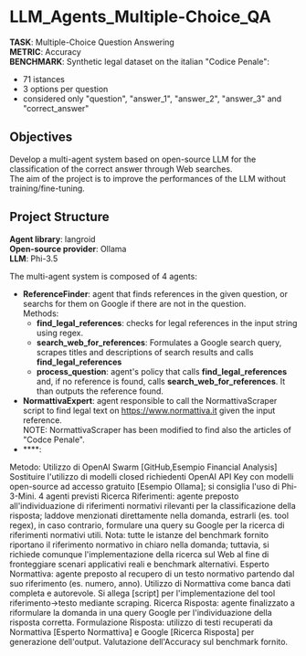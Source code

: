 # LLM_Agents_Multiple-Choice_QA
**TASK**: Multiple-Choice Question Answering <br>
**METRIC**: Accuracy <br>
**BENCHMARK**: Synthetic legal dataset on the italian "Codice Penale":
 * 71 istances
 * 3 options per question
 * considered only "question", "answer_1", "answer_2", "answer_3" and "correct_answer"

## Objectives
Develop a multi-agent system based on open-source LLM for the classification of the correct answer through Web searches. <br>
The aim of the project is to improve the performances of the LLM without training/fine-tuning.

## Project Structure
**Agent library**: langroid <br>
**Open-source provider**: Ollama <br>
**LLM**: Phi-3.5 <br>

The multi-agent system is composed of 4 agents:
 * **ReferenceFinder**: agent that finds references in the given question, or searchs for them on Google if there are not in the question. <br>Methods:
   * **find_legal_references**: checks for legal references in the input string using regex.
   * **search_web_for_references**: Formulates a Google search query, scrapes titles and descriptions of search results and calls **find_legal_references**
   * **process_question**: agent's policy that calls **find_legal_references** and, if no reference is found, calls **search_web_for_references**. It than outputs the reference found.
 * **NormattivaExpert**: agent responsible to call the NormattivaScraper script to find legal text on https://www.normattiva.it given the input reference. <br>NOTE: NormattivaScraper has been modified to find also the articles of "Codce Penale".
 * ****:

Metodo:
Utilizzo di OpenAI Swarm [GitHub,Esempio Financial Analysis]
Sostituire l'utilizzo di modelli closed richiedenti OpenAI API Key con modelli open-source ad accesso gratuito [Esempio Ollama]; si consiglia l'uso di Phi-3-Mini.
4 agenti previsti
Ricerca Riferimenti: agente preposto all'individuazione di riferimenti normativi rilevanti per la classificazione della risposta; laddove menzionati direttamente nella domanda, estrarli (es. tool regex), in caso contrario, formulare una query su Google per la ricerca di riferimenti normativi utili.
Nota: tutte le istanze del benchmark fornito riportano il riferimento normativo in chiaro nella domanda; tuttavia, si richiede comunque l'implementazione della ricerca sul Web al fine di fronteggiare scenari applicativi reali e benchmark alternativi.
Esperto Normattiva: agente preposto al recupero di un testo normativo partendo dal suo riferimento (es. numero, anno).
Utilizzo di Normattiva come banca dati completa e autorevole.
Si allega [script] per l'implementazione del tool riferimento→testo mediante scraping.
Ricerca Risposta: agente finalizzato a riformulare la domanda in una query Google per l'individuazione della risposta corretta.
Formulazione Risposta: utilizzo di testi recuperati da Normattiva [Esperto Normattiva] e Google [Ricerca Risposta] per generazione dell'output.
Valutazione dell'Accuracy sul benchmark fornito.
